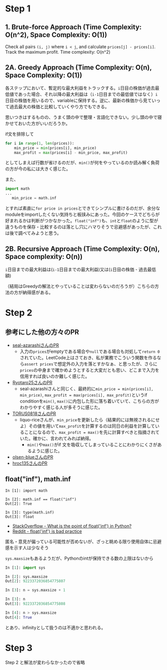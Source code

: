 # Step 1

## 1. Brute-force Approach (Time Complexity: O(n^2), Space Complexity: O(1))

Check all pairs `(i, j)` where `i < j`, and calculate `prices[j] - prices[i]`. Track the maximum profit. Time complexity: O(n^2)

## 2A. Greedy Approach (Time Complexity: O(n), Space Complexity: O(1))

各ステップにおいて、暫定的な最大利益をトラックする。`i`日目の株価が過去最低値であった場合、それ以降の最大利益は（`i-1`日目までの最低値ではなく）`i`日目の株価を用いるので、variableに保持する。逆に、最新の株価から見ていって過去最大の株価と比較していくやり方でもできる。

思いつきはするものの、うまく頭の中で整理・言語化できない。少し頭の中で寝かせておいた方がいいだろうか。

if文を排除して

```python
for i in range(1, len(prices)):
    min_price = min(prices[i], min_price)
    max_profit = max(prices[i] - min_price, max_profit)
```

としてしまえば行数が省けるのだが、`min()`が何をやっているのか読み解く負荷の方が今の私には大きく感じた。

また、

```python
import math
...
   min_price = math.inf
```

とすれば素直に`for price in prices`とできてシンプルに書けるのだが、余分なmoduleをimportしたくない気持ちと板挟みにあった。今回のケースでどちらが好まれるかは判断がつかなかった。`float("inf")`も、`int`と`float`のように型が違うものを保存・比較するのは落とし穴にハマりそうで忌避感があったが、これは後で調べてみようと思う。

## 2B. Recursive Approach (Time Complexity: O(n), Space complexity: O(n))

`i`日目までの最大利益は(`i-1`日目までの最大利益)又は(`i`日目の株価 - 過去最低額)

（結局はGreedyの解法とやっていることは変わらないのだろうが）こちらの方法の方が納得感がある。

# Step 2

## 参考にした他の方々のPR

- [seal-azarashiさんのPR](https://github.com/seal-azarashi/leetcode/pull/35)
	- 入力の`prices`がemptyである場合や`null`である場合も対処して`return 0`されていた。LeetCode上はさておき、私が業務でこういう関数を作るなら`assert prices`で想定外の入力を落とすかなぁ、と思ったが、さらに`prices`の中身まで確かめようとすると大変だとも思い、どこまで入力を信用すれば良いのか難しく感じた。
- [Ryotaro25さんのPR](https://github.com/Ryotaro25/leetcode_first60/pull/41)
	- seal-azarashiさんと同じく、最終的に`min_price = min(prices[i], min_price)`, `max_profit = max(prices[i], max_profit)`というif conditionを`min()`, `max()`に内包した形に落ち着いていて、こちらの方がわかりやすく感じる人が多そうに感じた。
- [TORUS0818さんのPR](https://github.com/TORUS0818/leetcode/pull/39)
	- liquo-riceさんが、`min_price`を更新したら（結果的には無視されるにせよ）その値を用いて`max_profit`を計算するのは同日の利益を計算していることになるので、`max_profit = max()`を先に計算すべきと指摘されていた。確かに、言われてみれば納得。
		- `min()`や`max()`がif 文を吸収してしまっていることにわかりにくさがあるように感じた。
- [olsen-blueさんのPR](https://github.com/olsen-blue/Arai60/pull/37)
- [hroc135さんのPR](https://github.com/hroc135/leetcode/pull/35)

## float("inf"), math.inf

```
In [1]: import math

In [2]: math.inf == float("inf")
Out[2]: True

In [3]: type(math.inf)
Out[3]: float
```

- [StackOverflow - What is the point of float('inf') in Python?](https://stackoverflow.com/questions/34264710/what-is-the-point-of-floatinf-in-python)
- [Reddit - float('inf') is bad practice](https://www.reddit.com/r/Python/comments/1c4x7b7/floatinf_is_bad_practice/?rdt=41431)

匿名・意見が偏っている可能性が否めないが、ざっと眺める限り使用自体に忌避感を示す人は少なそう

`sys.maxsize`もあるようだが、Pythonのintが保持できる数の上限はないから

```python
In [1]: import sys

In [2]: sys.maxsize
Out[2]: 9223372036854775807

In [3]: n = sys.maxsize + 1

In [3]: n
Out[3]: 9223372036854775808

In [4]: n > sys.maxsize
Out[4]: True
```

とあり、infinityとして扱うのは不適かと思われる。

# Step 3

Step 2 と解法が変わらなかったので省略
